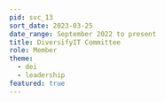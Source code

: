 ```yaml
---
pid: svc_13
sort_date: 2023-03-25
date_range: September 2022 to present
title: DiversifyIT Committee
role: Member
theme: 
  - dei
  - leadership
featured: true
---
```

